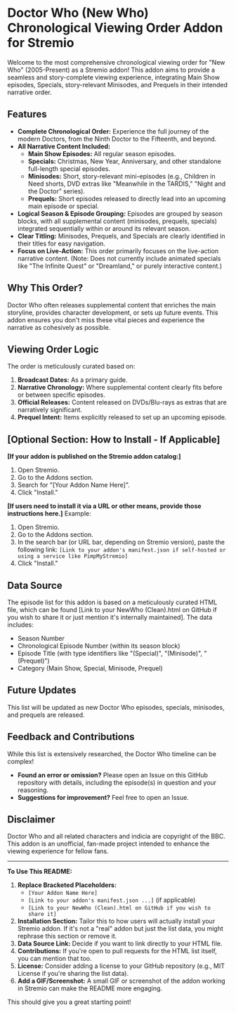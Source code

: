 # Doctor Who (New Who) Chronological Viewing Order Addon for Stremio

Welcome to the most comprehensive chronological viewing order for "New Who" (2005-Present) as a Stremio addon! This addon aims to provide a seamless and story-complete viewing experience, integrating Main Show episodes, Specials, story-relevant Minisodes, and Prequels in their intended narrative order.

## Features

*   **Complete Chronological Order:** Experience the full journey of the modern Doctors, from the Ninth Doctor to the Fifteenth, and beyond.
*   **All Narrative Content Included:**
    *   **Main Show Episodes:** All regular season episodes.
    *   **Specials:** Christmas, New Year, Anniversary, and other standalone full-length special episodes.
    *   **Minisodes:** Short, story-relevant mini-episodes (e.g., Children in Need shorts, DVD extras like "Meanwhile in the TARDIS," "Night and the Doctor" series).
    *   **Prequels:** Short episodes released to directly lead into an upcoming main episode or special.
*   **Logical Season & Episode Grouping:** Episodes are grouped by season blocks, with all supplemental content (minisodes, prequels, specials) integrated sequentially within or around its relevant season.
*   **Clear Titling:** Minisodes, Prequels, and Specials are clearly identified in their titles for easy navigation.
*   **Focus on Live-Action:** This order primarily focuses on the live-action narrative content. (Note: Does not currently include animated specials like "The Infinite Quest" or "Dreamland," or purely interactive content.)

## Why This Order?

Doctor Who often releases supplemental content that enriches the main storyline, provides character development, or sets up future events. This addon ensures you don't miss these vital pieces and experience the narrative as cohesively as possible.

## Viewing Order Logic

The order is meticulously curated based on:

1.  **Broadcast Dates:** As a primary guide.
2.  **Narrative Chronology:** Where supplemental content clearly fits before or between specific episodes.
3.  **Official Releases:** Content released on DVDs/Blu-rays as extras that are narratively significant.
4.  **Prequel Intent:** Items explicitly released to set up an upcoming episode.

## [Optional Section: How to Install - If Applicable]

**[If your addon is published on the Stremio addon catalog:]**

1.  Open Stremio.
2.  Go to the Addons section.
3.  Search for "[Your Addon Name Here]".
4.  Click "Install."

**[If users need to install it via a URL or other means, provide those instructions here.]**
Example:
1. Open Stremio.
2. Go to the Addons section.
3. In the search bar (or URL bar, depending on Stremio version), paste the following link: `[Link to your addon's manifest.json if self-hosted or using a service like PimpMyStremio]`
4. Click "Install."

## Data Source

The episode list for this addon is based on a meticulously curated HTML file, which can be found [Link to your NewWho (Clean).html on GitHub if you wish to share it or just mention it's internally maintained]. The data includes:

*   Season Number
*   Chronological Episode Number (within its season block)
*   Episode Title (with type identifiers like "(Special)", "(Minisode)", "(Prequel)")
*   Category (Main Show, Special, Minisode, Prequel)

## Future Updates

This list will be updated as new Doctor Who episodes, specials, minisodes, and prequels are released.

## Feedback and Contributions

While this list is extensively researched, the Doctor Who timeline can be complex!

*   **Found an error or omission?** Please open an Issue on this GitHub repository with details, including the episode(s) in question and your reasoning.
*   **Suggestions for improvement?** Feel free to open an Issue.

## Disclaimer

Doctor Who and all related characters and indicia are copyright of the BBC. This addon is an unofficial, fan-made project intended to enhance the viewing experience for fellow fans.

---

**To Use This README:**

1.  **Replace Bracketed Placeholders:**
    *   `[Your Addon Name Here]`
    *   `[Link to your addon's manifest.json ...]` (if applicable)
    *   `[Link to your NewWho (Clean).html on GitHub if you wish to share it]`
2.  **Installation Section:** Tailor this to how users will actually install your Stremio addon. If it's not a "real" addon but just the list data, you might rephrase this section or remove it.
3.  **Data Source Link:** Decide if you want to link directly to your HTML file.
4.  **Contributions:** If you're open to pull requests for the HTML list itself, you can mention that too.
5.  **License:** Consider adding a license to your GitHub repository (e.g., MIT License if you're sharing the list data).
6.  **Add a GIF/Screenshot:** A small GIF or screenshot of the addon working in Stremio can make the README more engaging.

This should give you a great starting point!